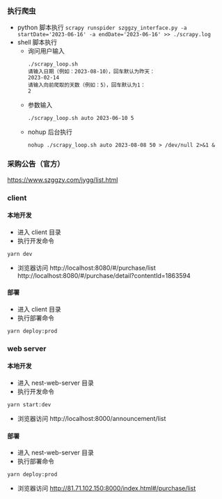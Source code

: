 ### 执行爬虫
- python 脚本执行
  `scrapy runspider szggzy_interface.py -a startDate='2023-06-16' -a endDate='2023-06-16' >> ./scrapy.log`
- shell 脚本执行
  - 询问用户输入
    ```shell
    ./scrapy_loop.sh
    请输入日期（例如：2023-08-10），回车默认为昨天：
    2023-02-14
    请输入向前爬取的天数（例如：5），回车默认为1：
    2
    ```
  - 参数输入
    ```shell
    ./scrapy_loop.sh auto 2023-06-10 5
    ```
  - nohup 后台执行
    ```shell
    nohup ./scrapy_loop.sh auto 2023-08-08 50 > /dev/null 2>&1 &
    ```

### 采购公告（官方）
https://www.szggzy.com/jygg/list.html


### client
#### 本地开发
- 进入 client 目录
- 执行开发命令
```
yarn dev
```
- 浏览器访问
http://localhost:8080/#/purchase/list
http://localhost:8080/#/purchase/detail?contentId=1863594

#### 部署
- 进入 client 目录
- 执行部署命令
```
yarn deploy:prod
```

### web server
#### 本地开发
- 进入 nest-web-server 目录
- 执行开发命令
```
yarn start:dev
```
- 浏览器访问
http://localhost:8000/announcement/list

#### 部署
- 进入 nest-web-server 目录
- 执行部署命令
```
yarn deploy:prod
```
- 浏览器访问
http://81.71.102.150:8000/index.html#/purchase/list